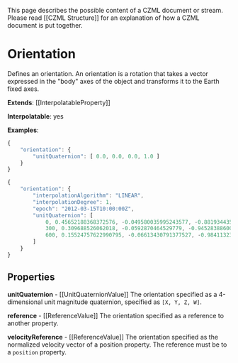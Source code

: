This page describes the possible content of a CZML document or stream.  Please read [[CZML Structure]] for an explanation of how a CZML document is put together.

# Orientation

Defines an orientation.  An orientation is a rotation that takes a vector expressed in the "body" axes of the object and transforms it to the Earth fixed axes.

**Extends**: [[InterpolatableProperty]]

**Interpolatable**: yes

**Examples**:

```javascript
{
    "orientation": {
        "unitQuaternion": [ 0.0, 0.0, 0.0, 1.0 ]
    }
}
```

```javascript
{
    "orientation": {
        "interpolationAlgorithm": "LINEAR",
        "interpolationDegree": 1,
        "epoch": "2012-03-15T10:00:00Z",
        "unitQuaternion": [
            0, 0.45652188368372576, -0.049580035995243577, -0.8819344359461565, 0.10640131785324795,
            300, 0.309688526062018, -0.0592870464529779, -0.945283886004075, 0.0837641797515638,
            600, 0.15524757622990795, -0.06613430791377527, -0.9841132393764626, 0.05518673278488507
        ]
    }
}
```

## Properties

**unitQuaternion** - [[UnitQuaternionValue]]
The orientation specified as a 4-dimensional unit magnitude quaternion, specified as `[X, Y, Z, W]`.


**reference** - [[ReferenceValue]]
The orientation specified as a reference to another property.


**velocityReference** - [[ReferenceValue]]
The orientation specified as the normalized velocity vector of a position property. The reference must be to a `position` property.


